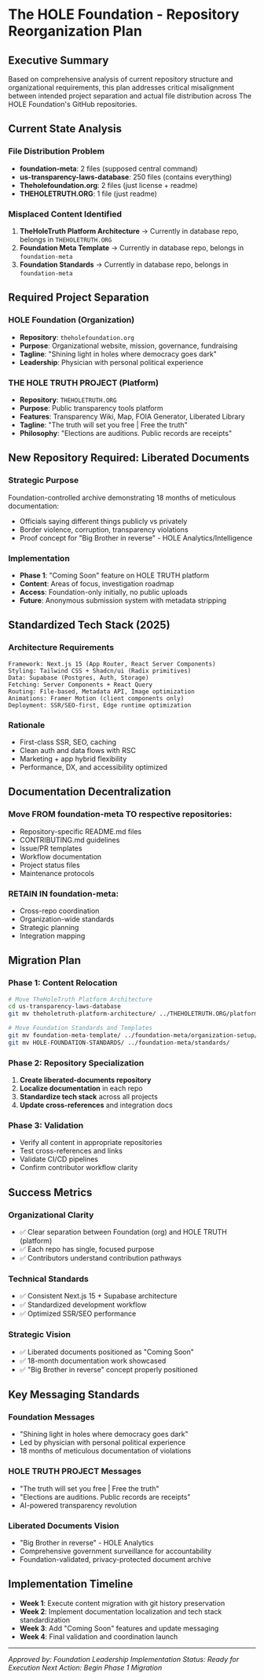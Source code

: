# The HOLE Foundation - Repository Reorganization Plan

## Executive Summary

Based on comprehensive analysis of current repository structure and organizational requirements, this plan addresses critical misalignment between intended project separation and actual file distribution across The HOLE Foundation's GitHub repositories.

## Current State Analysis

### File Distribution Problem
- **foundation-meta**: 2 files (supposed central command)
- **us-transparency-laws-database**: 250 files (contains everything)
- **Theholefoundation.org**: 2 files (just license + readme)
- **THEHOLETRUTH.ORG**: 1 file (just readme)

### Misplaced Content Identified
1. **TheHoleTruth Platform Architecture** → Currently in database repo, belongs in `THEHOLETRUTH.ORG`
2. **Foundation Meta Template** → Currently in database repo, belongs in `foundation-meta`
3. **Foundation Standards** → Currently in database repo, belongs in `foundation-meta`

## Required Project Separation

### HOLE Foundation (Organization)
- **Repository**: `theholefoundation.org`
- **Purpose**: Organizational website, mission, governance, fundraising
- **Tagline**: "Shining light in holes where democracy goes dark"
- **Leadership**: Physician with personal political experience

### THE HOLE TRUTH PROJECT (Platform)
- **Repository**: `THEHOLETRUTH.ORG`
- **Purpose**: Public transparency tools platform
- **Features**: Transparency Wiki, Map, FOIA Generator, Liberated Library
- **Tagline**: "The truth will set you free | Free the truth"
- **Philosophy**: "Elections are auditions. Public records are receipts"

## New Repository Required: Liberated Documents

### Strategic Purpose
Foundation-controlled archive demonstrating 18 months of meticulous documentation:
- Officials saying different things publicly vs privately
- Border violence, corruption, transparency violations
- Proof concept for "Big Brother in reverse" - HOLE Analytics/Intelligence

### Implementation
- **Phase 1**: "Coming Soon" feature on HOLE TRUTH platform
- **Content**: Areas of focus, investigation roadmap
- **Access**: Foundation-only initially, no public uploads
- **Future**: Anonymous submission system with metadata stripping

## Standardized Tech Stack (2025)

### Architecture Requirements
```
Framework: Next.js 15 (App Router, React Server Components)
Styling: Tailwind CSS + Shadcn/ui (Radix primitives)
Data: Supabase (Postgres, Auth, Storage)
Fetching: Server Components + React Query
Routing: File-based, Metadata API, Image optimization
Animations: Framer Motion (client components only)
Deployment: SSR/SEO-first, Edge runtime optimization
```

### Rationale
- First-class SSR, SEO, caching
- Clean auth and data flows with RSC
- Marketing + app hybrid flexibility
- Performance, DX, and accessibility optimized

## Documentation Decentralization

### Move FROM foundation-meta TO respective repositories:
- Repository-specific README.md files
- CONTRIBUTING.md guidelines
- Issue/PR templates
- Workflow documentation
- Project status files
- Maintenance protocols

### RETAIN IN foundation-meta:
- Cross-repo coordination
- Organization-wide standards
- Strategic planning
- Integration mapping

## Migration Plan

### Phase 1: Content Relocation
```bash
# Move TheHoleTruth Platform Architecture
cd us-transparency-laws-database
git mv theholetruth-platform-architecture/ ../THEHOLETRUTH.ORG/platform-architecture/

# Move Foundation Standards and Templates
git mv foundation-meta-template/ ../foundation-meta/organization-setup/
git mv HOLE-FOUNDATION-STANDARDS/ ../foundation-meta/standards/
```

### Phase 2: Repository Specialization
1. **Create liberated-documents repository**
2. **Localize documentation** in each repo
3. **Standardize tech stack** across all projects
4. **Update cross-references** and integration docs

### Phase 3: Validation
- Verify all content in appropriate repositories
- Test cross-references and links
- Validate CI/CD pipelines
- Confirm contributor workflow clarity

## Success Metrics

### Organizational Clarity
- ✅ Clear separation between Foundation (org) and HOLE TRUTH (platform)
- ✅ Each repo has single, focused purpose
- ✅ Contributors understand contribution pathways

### Technical Standards
- ✅ Consistent Next.js 15 + Supabase architecture
- ✅ Standardized development workflow
- ✅ Optimized SSR/SEO performance

### Strategic Vision
- ✅ Liberated documents positioned as "Coming Soon"
- ✅ 18-month documentation work showcased
- ✅ "Big Brother in reverse" concept properly positioned

## Key Messaging Standards

### Foundation Messages
- "Shining light in holes where democracy goes dark"
- Led by physician with personal political experience
- 18 months of meticulous documentation of violations

### HOLE TRUTH PROJECT Messages
- "The truth will set you free | Free the truth"
- "Elections are auditions. Public records are receipts"
- AI-powered transparency revolution

### Liberated Documents Vision
- "Big Brother in reverse" - HOLE Analytics
- Comprehensive government surveillance for accountability
- Foundation-validated, privacy-protected document archive

## Implementation Timeline

- **Week 1**: Execute content migration with git history preservation
- **Week 2**: Implement documentation localization and tech stack standardization
- **Week 3**: Add "Coming Soon" features and update messaging
- **Week 4**: Final validation and coordination launch

---

*Approved by: Foundation Leadership*
*Implementation Status: Ready for Execution*
*Next Action: Begin Phase 1 Migration*